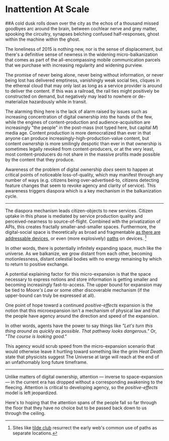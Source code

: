 <div class="col col--main">

# Inattention At Scale

##A cold dusk rolls down over the city as the echos of a thousand missed goodbyes arc around the brain, between cochlear nerve and grey matter, spooking the circuitry, synapses belching confused half-responses, ghost within the machine within the ghost.

The loneliness of 2015 is nothing new, nor is the sense of displacement, but there's a definitive sense of newness in the widening micro-balkanization that comes as part of the all-encompassing mobile communication parcels that we purchase with increasing regularity and widening purview.

The promise of never being alone, never being without information, or never being lost has delivered emptiness, vanishingly weak social ties, cliques in the ethereal cloud that may only last as long as a service provider is around to deliver the content. If this was a railroad, the rail ties might positively be constructed on demand, but negatively may lead to nowhere or de-materialize hazardously while in transit.

The alarming thing here is the lack of alarm raised by issues such as increasing concentration of digital ownership into the hands of the few, while the engines of content-production and audience-acquisition are increasingly "the people" in the post-mass (not typed here, but capital _M_) media age. Content _production_ is more democratized than ever in that anyone can produce increasingly-high-production-value content, but content _ownership_ is more smilingly despotic than ever in that ownership is sometimes legally revoked from content-producers, or at the very least, most content-producers do not share in the massive profits made possible by the content that they produce.

Awareness of the problem of digital ownership _does_ seem to happen at critical points of noticeable loss-of-quality, which may manifest through any number of ways (e.g. citizens being over-advertised-to, citizens detecting feature changes that seem to revoke agency and clarity of service). This awareness triggers diaspora which is a key mechanism in the balkanization cycle.

</div>

<div class="col">

---

The diaspora mechanism leads citizen-objects to new services. Citizen uptake in this phase is mediated by service production quality and perceived-nearness to source-of-flight. Combined with the privatization of APIs, this creates fractally smaller-and-smaller spaces. Furthermore, the digital-social space is theoretically as broad and fragmentable [as there are addressable devices](http://en.wikipedia.org/wiki/IPv6), or even (more explosively) [paths](http://en.wikipedia.org/wiki/Path_%28computing%29) on devices. [^1]

In other words, there is potentially infinitely expanding space, much like the universe. As we balkanize, we grow distant from each other, becoming motionlessness, distant celestial bodies with no energy remaining by which to return to positive exchange.

A potential explaining factor for this micro-expansion is that the space necessary to express notions and store information is getting smaller and becoming increasingly fast-to-access. The upper bound for expansion may be tied to _Moore's Law_ or some other discoverable mechanism (if the upper-bound can truly be expressed at all).

</div>

<div class="col">

One point of hope toward a  continued _positive-effects_ expansion is the notion that this microexpansion isn't a mechanism of physical law and that the people have agency around the direction and speed of the expansion.

In other words, agents have the power to say things like _"Let's turn this thing around as quickly as possible. That pathway looks dangerous."_ Or, _"The course is looking good."_

This agency would scrub speed from the micro-expansion scenario that would otherwise leave it hurtling toward something like the grim _Heat Death_ state that physicists suggest The Universe at large will reach at the end of an unfathomably long future timeframe.

---

Unlike matters of digital ownership, attention &mdash; inverse to space-expansion &mdash; in the current era has dropped without a corresponding awakening to the fleecing. Attention is critical to developing agency, so the _positive-effects_ model is left jeopardized.

Here's to hoping that the attention spans of the people fall so far through the floor that they have no choice but to be passed back down to us through the ceiling.

</div>

[^1]: Sites like [tilde club](http://tilde.club) resurrect the early web's common use of paths as separate locations.
